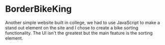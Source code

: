 # BorderBikeKing
Another simple website built in college, we had to use JavaScript to make a stand out element on the site and I chose to create a bike sorting functionality. The UI isn't the greatest but the main feature is the sorting element.
